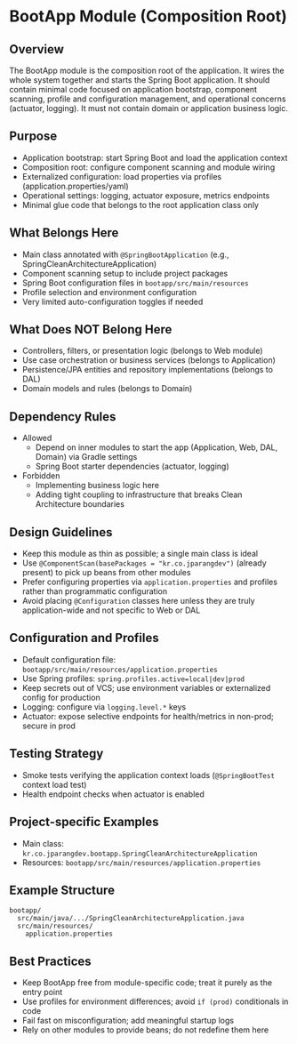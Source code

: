 # BootApp Module (Composition Root)

## Overview

The BootApp module is the composition root of the application. It wires the whole system together and starts the Spring Boot application. It should contain minimal code focused on application bootstrap, component scanning, profile and configuration management, and operational concerns (actuator, logging). It must not contain domain or application business logic.

## Purpose

- Application bootstrap: start Spring Boot and load the application context
- Composition root: configure component scanning and module wiring
- Externalized configuration: load properties via profiles (application.properties/yaml)
- Operational settings: logging, actuator exposure, metrics endpoints
- Minimal glue code that belongs to the root application class only

## What Belongs Here

- Main class annotated with `@SpringBootApplication` (e.g., SpringCleanArchitectureApplication)
- Component scanning setup to include project packages
- Spring Boot configuration files in `bootapp/src/main/resources`
- Profile selection and environment configuration
- Very limited auto-configuration toggles if needed

## What Does NOT Belong Here

- Controllers, filters, or presentation logic (belongs to Web module)
- Use case orchestration or business services (belongs to Application)
- Persistence/JPA entities and repository implementations (belongs to DAL)
- Domain models and rules (belongs to Domain)

## Dependency Rules

- Allowed
  - Depend on inner modules to start the app (Application, Web, DAL, Domain) via Gradle settings
  - Spring Boot starter dependencies (actuator, logging)
- Forbidden
  - Implementing business logic here
  - Adding tight coupling to infrastructure that breaks Clean Architecture boundaries

## Design Guidelines

- Keep this module as thin as possible; a single main class is ideal
- Use `@ComponentScan(basePackages = "kr.co.jparangdev")` (already present) to pick up beans from other modules
- Prefer configuring properties via `application.properties` and profiles rather than programmatic configuration
- Avoid placing `@Configuration` classes here unless they are truly application-wide and not specific to Web or DAL

## Configuration and Profiles

- Default configuration file: `bootapp/src/main/resources/application.properties`
- Use Spring profiles: `spring.profiles.active=local|dev|prod`
- Keep secrets out of VCS; use environment variables or externalized config for production
- Logging: configure via `logging.level.*` keys
- Actuator: expose selective endpoints for health/metrics in non-prod; secure in prod

## Testing Strategy

- Smoke tests verifying the application context loads (`@SpringBootTest` context load test)
- Health endpoint checks when actuator is enabled

## Project-specific Examples

- Main class: `kr.co.jparangdev.bootapp.SpringCleanArchitectureApplication`
- Resources: `bootapp/src/main/resources/application.properties`

## Example Structure

```
bootapp/
  src/main/java/.../SpringCleanArchitectureApplication.java
  src/main/resources/
    application.properties
```

## Best Practices

- Keep BootApp free from module-specific code; treat it purely as the entry point
- Use profiles for environment differences; avoid `if (prod)` conditionals in code
- Fail fast on misconfiguration; add meaningful startup logs
- Rely on other modules to provide beans; do not redefine them here
